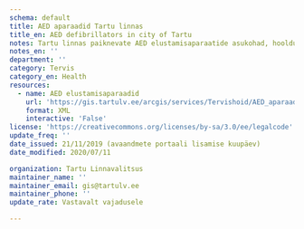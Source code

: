 ```yaml
---
schema: default
title: AED aparaadid Tartu linnas
title_en: AED defibrillators in city of Tartu
notes: Tartu linnas paiknevate AED elustamisaparaatide asukohad, hooldusinfo, kättesaadavus ning kontaktisikud
notes_en: ''
department: ''
category: Tervis
category_en: Health
resources:
  - name: AED elustamisaparaadid
    url: 'https://gis.tartulv.ee/arcgis/services/Tervishoid/AED_aparaadid_avalik/MapServer/FeatureServer?wsdl'
    format: XML
    interactive: 'False'
license: 'https://creativecommons.org/licenses/by-sa/3.0/ee/legalcode'  
update_freq: ''
date_issued: 21/11/2019 (avaandmete portaali lisamise kuupäev)
date_modified: 2020/07/11

organization: Tartu Linnavalitsus
maintainer_name: ''
maintainer_email: gis@tartulv.ee
maintainer_phone: ''
update_rate: Vastavalt vajadusele

---
```

